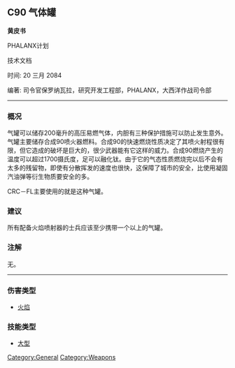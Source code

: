## C90 气体罐

**黄皮书**

PHALANX计划

技术文档

时间: 20 三月 2084

编著: 司令官保罗纳瓦拉，研究开发工程部，PHALANX，大西洋作战司令部

------------------------------------------------------------------------

### 概况

气罐可以储存200毫升的高压易燃气体，内胆有三种保护措施可以防止发生意外。气罐主要储存合成90喷火器燃料。合成90的快速燃烧性质决定了其喷火射程很有限，但它造成的破坏是巨大的，很少武器能有它这样的威力。合成90燃烧产生的温度可以超过1700摄氏度，足可以融化钛。由于它的气态性质燃烧完以后不会有太多的残留物，即使有分散挥发的速度也很快，这保障了城市的安全，比使用凝固汽油弹等衍生物质要安全的多。

CRC－FL主要使用的就是这种气罐。

### 建议

所有配备火焰喷射器的士兵应该至少携带一个以上的气罐。

### 注解

无。

------------------------------------------------------------------------

### 伤害类型

- [火焰](伤害#火焰 "wikilink")

### 技能类型

- [大型](技能#大型 "wikilink")

[Category:General](Category:General "wikilink")
[Category:Weapons](Category:Weapons "wikilink")